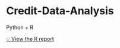 # Credit-Data-Analysis
Python + R



[💡 View the R report](https://dan103.github.io/Credit-Data-Analysis/analysis.html)
